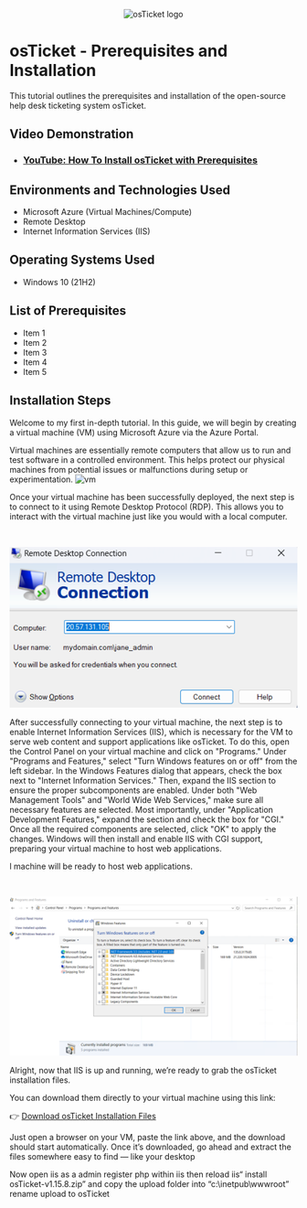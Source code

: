 <p align="center">
<img src="https://i.imgur.com/Clzj7Xs.png" alt="osTicket logo"/>
</p>

<h1>osTicket - Prerequisites and Installation</h1>
This tutorial outlines the prerequisites and installation of the open-source help desk ticketing system osTicket.<br />


<h2>Video Demonstration</h2>

- ### [YouTube: How To Install osTicket with Prerequisites](https://www.youtube.com)

<h2>Environments and Technologies Used</h2>

- Microsoft Azure (Virtual Machines/Compute)
- Remote Desktop
- Internet Information Services (IIS)

<h2>Operating Systems Used </h2>

- Windows 10</b> (21H2)

<h2>List of Prerequisites</h2>

- Item 1
- Item 2
- Item 3
- Item 4
- Item 5

<h2>Installation Steps</h2>
Welcome to my first in-depth tutorial. In this guide, we will begin by creating a virtual machine (VM) using Microsoft Azure via the Azure Portal.

Virtual machines are essentially remote computers that allow us to run and test software in a controlled environment. This helps protect our physical machines from potential issues or malfunctions during setup or experimentation.
![vm](https://github.com/user-attachments/assets/5bff25ab-7706-41a1-9ddd-c5a30ff319bd)


<p>
Once your virtual machine has been successfully deployed, the next step is to connect to it using Remote Desktop Protocol (RDP). This allows you to interact with the virtual machine just like you would with a local computer.
</p>
<br />

![image alt](https://github.com/XanthquanM/osticket-prereqs/blob/878d8c759ebcf1847f69cd26700cee87486b64e1/Screenshot%202025-04-22%20103634.png)

After successfully connecting to your virtual machine, the next step is to enable Internet Information Services (IIS), which is necessary for the VM to serve web content and support applications like osTicket. To do this, open the Control Panel on your virtual machine and click on "Programs." Under "Programs and Features," select "Turn Windows features on or off" from the left sidebar. In the Windows Features dialog that appears, check the box next to "Internet Information Services." Then, expand the IIS section to ensure the proper subcomponents are enabled. Under both "Web Management Tools" and "World Wide Web Services," make sure all necessary features are selected. Most importantly, under "Application Development Features," expand the section and check the box for "CGI." Once all the required components are selected, click "OK" to apply the changes. Windows will then install and enable IIS with CGI support, preparing your virtual machine to host web applications.








l machine will be ready to host web applications.
</p>
<br />

![image alt](https://github.com/XanthquanM/osticket-prereqs/blob/56eaa078c81614b364525f331a0013142b391583/Screenshot%202025-04-22%20110804.png)

Alright, now that IIS is up and running, we’re ready to grab the osTicket installation files.

You can download them directly to your virtual machine using this link:

👉 [Download osTicket Installation Files](https://drive.usercontent.google.com/download?id=1b3RBkXTLNGXbibeMuAynkfzdBC1NnqaD&export=download&authuser=0)

Just open a browser on your VM, paste the link above, and the download should start automatically. Once it’s downloaded, go ahead and extract the files somewhere easy to find — like your desktop 

Now open iis as a admin register php within iis then reload iis“ install osTicket-v1.15.8.zip” and copy the upload folder into “c:\inetpub\wwwroot” rename upload to osTicket  
